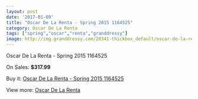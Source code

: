 ```yaml
---
layout: post
date: '2017-01-09'
title: "Oscar De La Renta - Spring 2015 1164525"
category: Oscar De La Renta
tags: ["spring","oscar","renta","granddressy"]
image: http://img.granddressy.com/20341-thickbox_default/oscar-de-la-renta-spring-2015-1164525.jpg
---
```

Oscar De La Renta - Spring 2015 1164525

On Sales: **$317.99**
<a href="https://www.granddressy.com/en/oscar-de-la-renta/19322-oscar-de-la-renta-spring-2015-1164525.html"><amp-img layout="responsive" width="600" height="600" src="//img.granddressy.com/20341-thickbox_default/oscar-de-la-renta-spring-2015-1164525.jpg" alt="Oscar De La Renta - Spring 2015 1164525 0" /></a>

Buy it: [Oscar De La Renta - Spring 2015 1164525](https://www.granddressy.com/en/oscar-de-la-renta/19322-oscar-de-la-renta-spring-2015-1164525.html "Oscar De La Renta - Spring 2015 1164525")

View more: [Oscar De La Renta](https://www.granddressy.com/en/90-oscar-de-la-renta "Oscar De La Renta")